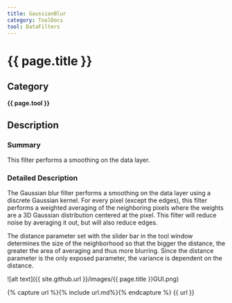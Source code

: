 ```yaml
---
title: GaussianBlur
category: ToolDocs 
tool: DataFilters 
---
```


# {{ page.title }} 

## Category

**{{ page.tool }}**

## Description

### Summary

This filter performs a smoothing on the data layer.

### Detailed Description

The Gaussian blur filter performs a smoothing on the data layer using a discrete Gaussian kernel. For every pixel (except the edges), this filter performs a weighted averaging of the neighboring pixels where the weights are a 3D Gaussian distribution centered at the pixel. This filter will reduce noise by averaging it out, but will also reduce edges.

The distance parameter set with the slider bar in the tool window determines the size of the neighborhood so that the bigger the distance, the greater the area of averaging and thus more blurring. Since the distance parameter is the only exposed parameter, the variance is dependent on the distance.

![alt text]({{ site.github.url }}/images/{{ page.title }}GUI.png)

{% capture url %}{% include url.md%}{% endcapture %}
{{ url }}

